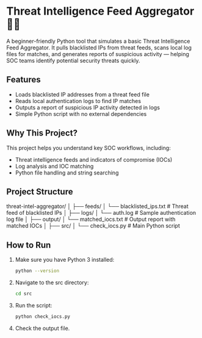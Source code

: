 # Threat Intelligence Feed Aggregator 🕵️‍♂️

A beginner-friendly Python tool that simulates a basic Threat Intelligence Feed Aggregator. It pulls blacklisted IPs from threat feeds, scans local log files for matches, and generates reports of suspicious activity — helping SOC teams identify potential security threats quickly.

## Features

- Loads blacklisted IP addresses from a threat feed file
- Reads local authentication logs to find IP matches
- Outputs a report of suspicious IP activity detected in logs
- Simple Python script with no external dependencies

## Why This Project?

This project helps you understand key SOC workflows, including:

- Threat intelligence feeds and indicators of compromise (IOCs)
- Log analysis and IOC matching
- Python file handling and string searching

## Project Structure
threat-intel-aggregator/
│
├── feeds/
│ └── blacklisted_ips.txt # Threat feed of blacklisted IPs
│
├── logs/
│ └── auth.log # Sample authentication log file
│
├── output/
│ └── matched_iocs.txt # Output report with matched IOCs
│
├── src/
│ └── check_iocs.py # Main Python script


## How to Run

1. Make sure you have Python 3 installed:
   ```bash
   python --version
2. Navigate to the src directory:
   ```bash
   cd src
3. Run the script:
   ```bash
   python check_iocs.py
4. Check the output file. 
